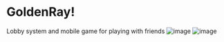 # GoldenRay!
Lobby system and mobile game for playing with friends
![image](https://user-images.githubusercontent.com/122791618/212691170-e77481e3-3455-4b49-8aa4-8232e66b2e7c.png)
![image](https://user-images.githubusercontent.com/122791618/212691219-824e9bd6-4960-445a-a9e3-526a9b9cf3de.png)

